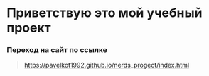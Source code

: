 # Приветствую это мой учебный проект 

### Переход на сайт по ссылке 

> https://pavelkot1992.github.io/nerds_progect/index.html